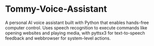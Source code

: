# Tommy-Voice-Assistant
A personal AI voice assistant built with Python that enables hands-free computer control. Uses speech recognition to execute commands like opening websites and playing media, with pyttsx3 for text-to-speech feedback and webbrowser for system-level actions.
